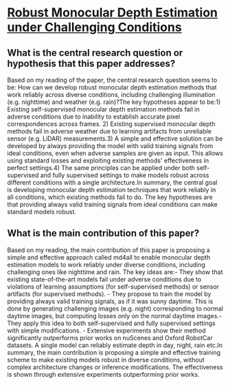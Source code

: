 # [Robust Monocular Depth Estimation under Challenging Conditions](https://arxiv.org/abs/2308.09711)

## What is the central research question or hypothesis that this paper addresses?

Based on my reading of the paper, the central research question seems to be: How can we develop robust monocular depth estimation methods that work reliably across diverse conditions, including challenging illumination (e.g. nighttime) and weather (e.g. rain)?The key hypotheses appear to be:1) Existing self-supervised monocular depth estimation methods fail in adverse conditions due to inability to establish accurate pixel correspondences across frames. 2) Existing supervised monocular depth methods fail in adverse weather due to learning artifacts from unreliable sensor (e.g. LiDAR) measurements.3) A simple and effective solution can be developed by always providing the model with valid training signals from ideal conditions, even when adverse samples are given as input. This allows using standard losses and exploiting existing methods' effectiveness in perfect settings.4) The same principles can be applied under both self-supervised and fully supervised settings to make models robust across different conditions with a single architecture.In summary, the central goal is developing monocular depth estimation techniques that work reliably in all conditions, which existing methods fail to do. The key hypotheses are that providing always valid training signals from ideal conditions can make standard models robust.


## What is the main contribution of this paper?

Based on my reading, the main contribution of this paper is proposing a simple and effective approach called md4all to enable monocular depth estimation models to work reliably under diverse conditions, including challenging ones like nighttime and rain. The key ideas are:- They show that existing state-of-the-art models fail under adverse conditions due to violations of learning assumptions (for self-supervised methods) or sensor artifacts (for supervised methods). - They propose to train the model by providing always valid training signals, as if it was sunny daytime. This is done by generating challenging images (e.g. night) corresponding to normal daytime images, but computing losses only on the normal daytime images.- They apply this idea to both self-supervised and fully supervised settings with simple modifications. - Extensive experiments show their method significantly outperforms prior works on nuScenes and Oxford RobotCar datasets. A single model can reliably estimate depth in day, night, rain etc.In summary, the main contribution is proposing a simple and effective training scheme to make existing models robust in diverse conditions, without complex architecture changes or inference modifications. The effectiveness is shown through extensive experiments outperforming prior works.
